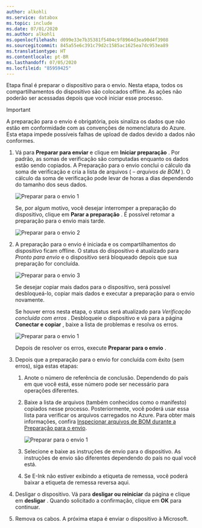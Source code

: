 ```yaml
---
author: alkohli
ms.service: databox
ms.topic: include
ms.date: 07/01/2020
ms.author: alkohli
ms.openlocfilehash: d099e33e7b35381f5404c9f8964d3ea90d4f3908
ms.sourcegitcommit: 845a55e6c391c79d2c1585ac1625ea7dc953ea89
ms.translationtype: HT
ms.contentlocale: pt-BR
ms.lasthandoff: 07/05/2020
ms.locfileid: "85959425"
---
```

Etapa final é preparar o dispositivo para o envio. Nesta etapa, todos os compartilhamentos do dispositivo são colocados offline. As ações não poderão ser acessadas depois que você iniciar esse processo.

> [!IMPORTANT]
> A preparação para o envio é obrigatória, pois sinaliza os dados que não estão em conformidade com as convenções de nomenclatura do Azure. Esta etapa impede possíveis falhas de upload de dados devido a dados não conformes.

1. Vá para **Preparar para enviar** e clique em **Iniciar preparação** . Por padrão, as somas de verificação são computadas enquanto os dados estão sendo copiados. A Preparação para o envio conclui o cálculo da soma de verificação e cria a lista de arquivos ( *– arquivos de BOM* ). O cálculo da soma de verificação pode levar de horas a dias dependendo do tamanho dos seus dados. 
   
    ![Preparar para o envio 1](media/data-box-prepare-to-ship/prepare-to-ship1.png)

    Se, por algum motivo, você desejar interromper a preparação do dispositivo, clique em **Parar a preparação** . É possível retomar a preparação para o envio mais tarde.
        
    ![Preparar para o envio 2](media/data-box-prepare-to-ship/prepare-to-ship2.png)
    
2. A preparação para o envio é iniciada e os compartilhamentos do dispositivo ficam offline. <!--You see a reminder to download the shipping label once the device is ready.--> O status do dispositivo é atualizado para *Pronto para envio* e o dispositivo será bloqueado depois que sua preparação for concluída.
        
    ![Preparar para o envio 3](media/data-box-prepare-to-ship/prepare-to-ship3.png)

    Se desejar copiar mais dados para o dispositivo, será possível desbloqueá-lo, copiar mais dados e executar a preparação para o envio novamente.

    Se houver erros nesta etapa, o status será atualizado para *Verificação concluída com erros* . Desbloqueie o dispositivo e vá para a página **Conectar e copiar** , baixe a lista de problemas e resolva os erros.

    ![Preparar para o envio 1](media/data-box-prepare-to-ship/prepare-to-ship4.png)

    Depois de resolver os erros, execute **Preparar para o envio** .

4. Depois que a preparação para o envio for concluída com êxito (sem erros), siga estas etapas:

    1. Anote o número de referência de conclusão. Dependendo do país em que você está, esse número pode ser necessário para operações diferentes.
    2. Baixe a lista de arquivos (também conhecidos como o manifesto) copiados nesse processo. Posteriormente, você poderá usar essa lista para verificar os arquivos carregados no Azure. Para obter mais informações, confira [Inspecionar arquivos de BOM durante a Preparação para o envio](../articles/databox/data-box-logs.md#inspect-bom-during-prepare-to-ship).
        
        ![Preparar para o envio 1](media/data-box-prepare-to-ship/prepare-to-ship5.png)
    3. Selecione e baixe as instruções de envio para o dispositivo. As instruções de envio são diferentes dependendo do país no qual você está.
    4. Se E-Ink não estiver exibindo a etiqueta de remessa, você poderá baixar a etiqueta de remessa reversa aqui. 

5. Desligar o dispositivo. Vá para **desligar ou reiniciar** da página e clique em **desligar** . Quando solicitado a confirmação, clique em **OK** para continuar.

6. Remova os cabos. A próxima etapa é enviar o dispositivo à Microsoft.
